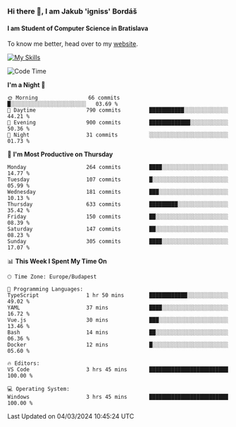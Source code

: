 ### Hi there 👋, I am Jakub 'igniss' Bordáš

#### I am Student of Computer Science in Bratislava
To know me better, head over to my [website](https://bordas.sk).

[![My Skills](https://skillicons.dev/icons?i=js,html,css,figma,svelte,java,kotlin,python,postgresql,typescript,nest,nodejs)](https://bordas.sk)


<!--START_SECTION:waka-->
![Code Time](http://img.shields.io/badge/Code%20Time-1%2C416%20hrs%2053%20mins-blue)

**I'm a Night 🦉** 

```text
🌞 Morning                66 commits          █░░░░░░░░░░░░░░░░░░░░░░░░   03.69 % 
🌆 Daytime                790 commits         ███████████░░░░░░░░░░░░░░   44.21 % 
🌃 Evening                900 commits         █████████████░░░░░░░░░░░░   50.36 % 
🌙 Night                  31 commits          ░░░░░░░░░░░░░░░░░░░░░░░░░   01.73 % 
```
📅 **I'm Most Productive on Thursday** 

```text
Monday                   264 commits         ████░░░░░░░░░░░░░░░░░░░░░   14.77 % 
Tuesday                  107 commits         █░░░░░░░░░░░░░░░░░░░░░░░░   05.99 % 
Wednesday                181 commits         ███░░░░░░░░░░░░░░░░░░░░░░   10.13 % 
Thursday                 633 commits         █████████░░░░░░░░░░░░░░░░   35.42 % 
Friday                   150 commits         ██░░░░░░░░░░░░░░░░░░░░░░░   08.39 % 
Saturday                 147 commits         ██░░░░░░░░░░░░░░░░░░░░░░░   08.23 % 
Sunday                   305 commits         ████░░░░░░░░░░░░░░░░░░░░░   17.07 % 
```


📊 **This Week I Spent My Time On** 

```text
🕑︎ Time Zone: Europe/Budapest

💬 Programming Languages: 
TypeScript               1 hr 50 mins        ████████████░░░░░░░░░░░░░   49.02 % 
YAML                     37 mins             ████░░░░░░░░░░░░░░░░░░░░░   16.72 % 
Vue.js                   30 mins             ███░░░░░░░░░░░░░░░░░░░░░░   13.46 % 
Bash                     14 mins             ██░░░░░░░░░░░░░░░░░░░░░░░   06.36 % 
Docker                   12 mins             █░░░░░░░░░░░░░░░░░░░░░░░░   05.60 % 

🔥 Editors: 
VS Code                  3 hrs 45 mins       █████████████████████████   100.00 % 

💻 Operating System: 
Windows                  3 hrs 45 mins       █████████████████████████   100.00 % 
```


 Last Updated on 04/03/2024 10:45:24 UTC
<!--END_SECTION:waka-->
